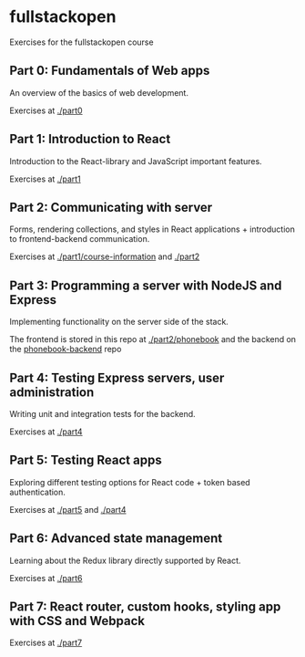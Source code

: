 # fullstackopen
Exercises for the fullstackopen course

## Part 0: Fundamentals of Web apps
An overview of the basics of web development.

Exercises at [./part0](./part0)

## Part 1: Introduction to React
Introduction to the React-library and JavaScript important features.

Exercises at [./part1](./part1)

## Part 2: Communicating with server
Forms, rendering collections, and styles in React applications + introduction to frontend-backend communication.

Exercises at [./part1/course-information](./part1/course-information) and [./part2](./part2)

## Part 3: Programming a server with NodeJS and Express
Implementing functionality on the server side of the stack.

The frontend is stored in this repo at [./part2/phonebook](./part2/phonebook) and the backend on the [phonebook-backend](https://github.com/tta13/phonebook-backend) repo

## Part 4: Testing Express servers, user administration
Writing unit and integration tests for the backend.

Exercises at [./part4](./part4)

## Part 5: Testing React apps
Exploring different testing options for React code + token based authentication.

Exercises at [./part5](./part5) and [./part4](./part4)

## Part 6: Advanced state management 
Learning about the Redux library directly supported by React.

Exercises at [./part6](./part6)

## Part 7: React router, custom hooks, styling app with CSS and Webpack

Exercises at [./part7](./part7)

